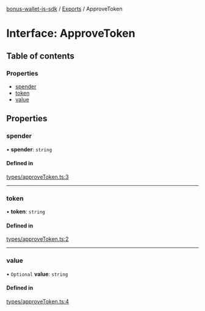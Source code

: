 [bonus-wallet-js-sdk](../README.md) / [Exports](../modules.md) / ApproveToken

# Interface: ApproveToken

## Table of contents

### Properties

- [spender](ApproveToken.md#spender)
- [token](ApproveToken.md#token)
- [value](ApproveToken.md#value)

## Properties

### spender

• **spender**: `string`

#### Defined in

[types/approveToken.ts:3](https://github.com/study-core/bonus-wallet-js-sdk/blob/a6cc21a/src/types/approveToken.ts#L3)

___

### token

• **token**: `string`

#### Defined in

[types/approveToken.ts:2](https://github.com/study-core/bonus-wallet-js-sdk/blob/a6cc21a/src/types/approveToken.ts#L2)

___

### value

• `Optional` **value**: `string`

#### Defined in

[types/approveToken.ts:4](https://github.com/study-core/bonus-wallet-js-sdk/blob/a6cc21a/src/types/approveToken.ts#L4)
